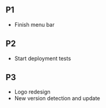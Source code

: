 ## P1
- Finish menu bar

## P2
- Start deployment tests

## P3
- Logo redesign
- New version detection and update